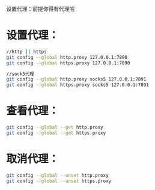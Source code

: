设置代理：前提你得有代理哈
# 设置代理：

```bash
//http || https
git config --global http.proxy 127.0.0.1:7890
git config --global https.proxy 127.0.0.1:7890

//sock5代理
git config --global http.proxy socks5 127.0.0.1:7891
git config --global https.proxy socks5 127.0.0.1:7891
```

# 查看代理：

```bash
git config --global --get http.proxy
git config --global --get https.proxy
```

# 取消代理：

```bash
git config --global --unset http.proxy
git config --global --unset https.proxy
```